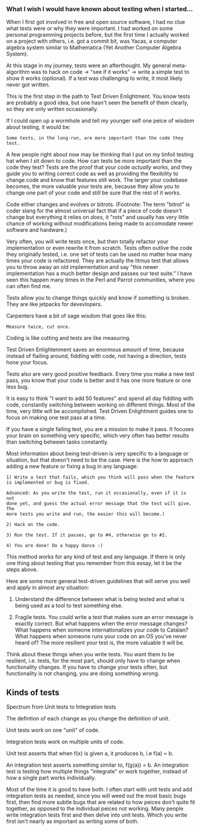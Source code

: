 ### What I wish I would have known about testing when I started...

When I first got involved in free and open source software, I had no clue what
tests were or why they were important. I had worked on some personal
programming projects before, but the first time I actually worked on a
project with others, i.e. got a commit bit, was Yacas, a computer algebra
system similar to Mathematica (Yet Another Computer Algebra System).

At this stage in my journey, tests were an afterthought. My general
meta-algorithm was to hack on code -> "see if it works" -> write a simple test
to show it works (optional).  If a test was challenging to write, it most
likely never got written.

This is the first step in the path to Test Driven Enlightment. You know tests
are probably a good idea, but one hasn't seen the benefit of them clearly, so
they are only written occasionally.

If I could open up a wormhole and tell my younger self one peice of wisdom
about testing, it would be:


    Some tests, in the long-run, are more important than the code they test.

A few people right about now may be thinking that I put on my tinfoil testing
hat when I sit down to code. How can tests be *more* important than the code
they test?  Tests are the proof that your code *actually* works, and they guide
you to writing correct code as well as providing the flexibility to change code
and know that features still work. The larger your codebase becomes, the more
valuable your tests are, because they allow you to change one part of your code
and still be sure that the rest of it works.

Code either changes and evolves or bitrots. (Footnote: The term "bitrot" is
coder slang for the almost universal fact that if a piece of code doesn't
change but everything it relies on *does*, it "rots" and usually has very
little chance of working without modifications being made to accomodate newer
software and hardware.)

Very often, you will write tests once, but then totally refactor your
implementation or even rewrite it from scratch. Tests often outlive the code
they originally tested, i.e.  one set of tests can be used no matter how many
times your code is refactored. They are actually the litmus test that allows
you to throw away an old implementation and say "this newer implementation has
a much better design and passes our test suite." I have seen this happen many
times in the Perl and Parrot communities, where you can often find me.

Tests allow you to change things quickly and know if something is broken. They
are like jetpacks for devevlopers.

Carpenters have a bit of sage wisdom that goes like this:

    Measure twice, cut once.

Coding is like cutting and tests are like measuring.

Test Driven Enlightenment saves an enormous amount of time, because instead of
flailing around, fiddling with code, not having a direction, tests hone your
focus.

Tests also are very good positive feedback. Every time you make a new test
pass, you know that your code is better and it has one more feature or one
less bug.

It is easy to think "I want to add 50 features" and spend all day fiddling with
code, constantly switching between working on different things. Most of the
time, very little will be accomplished. Test Driven Enlightment guides one
to focus on making one test pass at a time.

If you have a single failing test, you are a mission to make it pass. It
focuses your brain on something very specific, which very often has better
results than switching between tasks constantly.

Most information about being test-driven is very specific to a language or
situation, but that doesn't need to be the case.  Here is the how to approach
adding a new feature or fixing a bug in any language:

    1) Write a test that fails, which you think will pass when the feature
    is implemented or bug is fixed. 
    
    Advanced: As you write the test, run it occasionally, even if it is not
    done yet, and guess the actual error message that the test will give. The
    more tests you write and run, the easier this will become.)

    2) Hack on the code.

    3) Run the test. If it passes, go to #4, otherwise go to #2.

    4) You are done! Do a happy dance :)

This method works for any kind of test and any language. If there is only
one thing about testing that you remember from this essay, let it be the steps above.

Here are some more general test-driven guidelines that will serve you well and apply
in almost any situation:

1) Understand the difference between what is being tested and what is being
used as a tool to test something else.

2) Fragile tests. You could write a test that makes sure an error message is
exactly correct. But what happens when the error message changes? What happens
when someone internationalizes your code to Catalan? What happens when someone
runs your code on an OS you've never heard of? The more resilient your test is,
the more valuable it will be.

Think about these things when you write tests. You want them to be resilient,
i.e.  tests, for the most part, should only have to change when functionality
changes. If you have to change your tests often, but functionality is not
changing, you are doing something wrong.

## Kinds of tests

Spectrum from Unit tests to Integration tests

The defintion of each change as you change the definition of unit.

Unit tests work on one "unit" of code.

Integration tests work on multiple units of code.

Unit test asserts that when f(x) is given a, it produces b, i.e f(a) = b.

An integration test asserts something similar to, f(g(a)) = b. An integration
test is testing how multiple things "integrate" or work together, instead of
how a single part works individually.

Most of the time it is good to have both. I often start with unit tests and add
integration tests as needed, since you will weed out the most basic bugs first,
then find more subtle bugs that are related to how peices don't quite fit
together, as opposed to the individual peices not working. Many people write
integration tests first and then delve into unit tests. Which you write first
isn't nearly as important as writing some of both.
